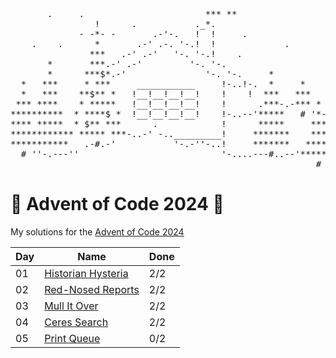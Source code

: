 <pre>
       .     .                       *** **
                !      .           ._*.                       .
             - -*- -       .-'-.   !  !     .
    .    .      *       .-' .-. '-.!  !             .              .
               ***   .-' .-'   '-. '-.!    .
       *       ***.-' .-'         '-. '-.                   .
       *      ***$*.-'               '-. '-.     *
  *   ***     * ***     ___________     !-..!-.  *     *         *    *
  *   ***    **$** *   !__!__!__!__!    !    !  ***   ***    .   *   ***
 *** ****    * *****   !__!__!__!__!    !      .***-.-*** *     *** * #_
**********  * ****$ *  !__!__!__!__!    !-..--'*****   # '*-..---# ***
**** *****  * $** ***      .            !      *****     ***       ***
************ ***** ***-..-' -.._________!     *******    ***      *****
***********   .-#.-'           '-.-''-..!     *******   ****...     #
  # ''-.---''                           '-....---#..--'****** ''-.---''-
                                                          #
</pre>

# 🎄 Advent of Code 2024 🎄

My solutions for the [Advent of Code 2024](https://adventofcode.com/2024)

| Day | Name                                    | Done |
|-----|-----------------------------------------|------|
| 01  | [Historian Hysteria](Solution/Day01.cs) | 2/2  |
| 02  | [Red-Nosed Reports](Solution/Day02.cs)  | 2/2  |
| 03  | [Mull It Over](Solution/Day03.cs)       | 2/2  |
| 04  | [Ceres Search](Solution/Day04.cs)       | 2/2  |
| 05  | [Print Queue](Solution/Day05.cs)        | 0/2  |